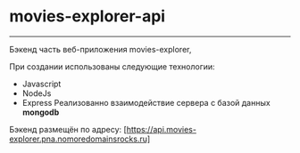 # movies-explorer-api
_______________________________________________
Бэкенд часть веб-приложения movies-explorer,

При создании использованы следующие технологии:
* Javascript
* NodeJs
* Express
Реализованно взаимодействие сервера с базой данных **mongodb**

Бэкенд размещён по адресу: [https://api.movies-explorer.pna.nomoredomainsrocks.ru]
